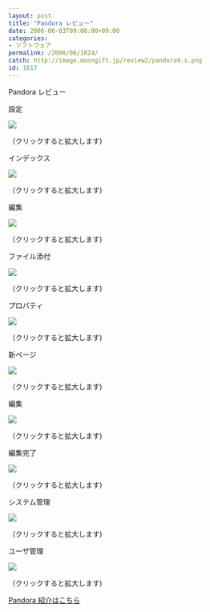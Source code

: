 ```yaml
---
layout: post
title: "Pandora レビュー"
date: 2006-06-03T09:00:00+09:00
categories:
- ソフトウェア
permalink: /2006/06/1824/
catch: http://image.moongift.jp/review2/pandora9.s.png
id: 1817
---
```

Pandora レビュー  
<!--more-->

設定

  

[![](http://image.moongift.jp/review2/pandora4.s.png)](http://image.moongift.jp/review2/pandora4.png)  
  
（クリックすると拡大します)

  

インデックス

  

[![](http://image.moongift.jp/review2/pandora5.s.png)](http://image.moongift.jp/review2/pandora5.png)  
  
（クリックすると拡大します)

  

編集

  

[![](http://image.moongift.jp/review2/pandora6.s.png)](http://image.moongift.jp/review2/pandora6.png)  
  
（クリックすると拡大します)

  

ファイル添付

  

[![](http://image.moongift.jp/review2/pandora7.s.png)](http://image.moongift.jp/review2/pandora7.png)  
  
（クリックすると拡大します)

  

プロパティ

  

[![](http://image.moongift.jp/review2/pandora8.s.png)](http://image.moongift.jp/review2/pandora8.png)  
  
（クリックすると拡大します)

  

新ページ

  

[![](http://image.moongift.jp/review2/pandora9.s.png)](http://image.moongift.jp/review2/pandora9.png)  
  
（クリックすると拡大します)

  

編集

  

[![](http://image.moongift.jp/review2/pandora10.s.png)](http://image.moongift.jp/review2/pandora10.png)  
  
（クリックすると拡大します)

  

編集完了

  

[![](http://image.moongift.jp/review2/pandora11.s.png)](http://image.moongift.jp/review2/pandora11.png)  
  
（クリックすると拡大します)

  

システム管理

  

[![](http://image.moongift.jp/review2/pandora12.s.png)](http://image.moongift.jp/review2/pandora12.png)  
  
（クリックすると拡大します)

  

ユーザ管理

  

[![](http://image.moongift.jp/review2/pandora13.s.png)](http://image.moongift.jp/review2/pandora13.png)  
  
（クリックすると拡大します)

  

[Pandora 紹介はこちら](http://oss.moongift.jp/intro/i-1823.html)


